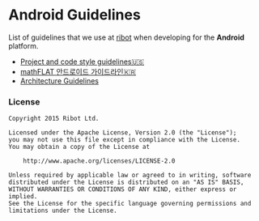 # Android Guidelines

List of guidelines that we use at [ribot](http://ribot.co.uk) when developing for the __Android__ platform. 

* [Project and code style guidelines🇺🇸](project_and_code_guidelines.md)
* [mathFLAT 안드로이드 가이드라인🇰🇷](project_and_code_guidelines_kr.md)
* [Architecture Guidelines](architecture_guidelines/android_architecture.md)

### License

```
Copyright 2015 Ribot Ltd.

Licensed under the Apache License, Version 2.0 (the "License");
you may not use this file except in compliance with the License.
You may obtain a copy of the License at

    http://www.apache.org/licenses/LICENSE-2.0

Unless required by applicable law or agreed to in writing, software
distributed under the License is distributed on an "AS IS" BASIS,
WITHOUT WARRANTIES OR CONDITIONS OF ANY KIND, either express or implied.
See the License for the specific language governing permissions and
limitations under the License.
```